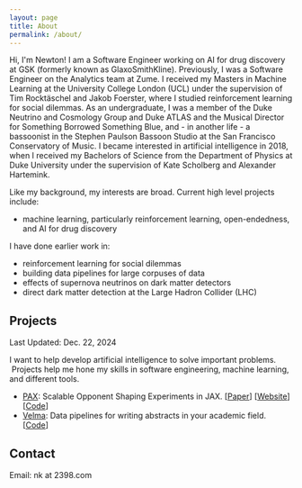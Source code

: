 ```yaml
---
layout: page
title: About
permalink: /about/
---
```

Hi, I'm Newton! I am a Software Engineer working on AI for drug discovery at GSK (formerly known as GlaxoSmithKline). Previously, I was a Software Engineer on the Analytics team at Zume. I received my Masters in Machine Learning at the University College London (UCL) under the supervision of Tim Rocktäschel and Jakob Foerster, where I studied reinforcement learning for social dilemmas. As an undergraduate, I was a member of the Duke Neutrino and Cosmology Group and Duke ATLAS and the Musical Director for Something Borrowed Something Blue, and  - in another life - a bassoonist in the Stephen Paulson Bassoon Studio at the San Francisco Conservatory of Music. I became interested in artificial intelligence in 2018, when I received my Bachelors of Science from the Department of Physics at Duke University under the supervision of Kate Scholberg and Alexander Hartemink. 

Like my background, my interests are broad. Current high level projects include:

- machine learning, particularly reinforcement learning, open-endedness, and AI for drug discovery 

I have done earlier work in:

- reinforcement learning for social dilemmas 
- building data pipelines for large corpuses of data
- effects of supernova neutrinos on dark matter detectors
- direct dark matter detection at the Large Hadron Collider (LHC)

## Projects
Last Updated: Dec. 22, 2024

I want to help develop artificial intelligence to solve important problems.  Projects help me hone my skills in software engineering, machine learning, and different tools.
- [PAX](https://github.com/ucl-dark/pax): Scalable Opponent Shaping Experiments in JAX. [[Paper](https://arxiv.org/abs/2312.12568)] [[Website](https://sites.google.com/view/scale-os/)] [[Code](https://github.com/ucl-dark/pax)]
- [Velma](https://github.com/newtonkwan/Velma): Data pipelines for writing abstracts in your academic field. [[Code](https://github.com/newtonkwan/Velma)]

## Contact
Email: nk at 2398.com  